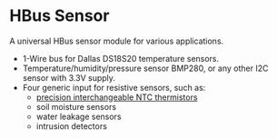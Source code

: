 # HBus Sensor

A universal HBus sensor module for various applications.
  * 1-Wire bus for Dallas DS18S20 temperature sensors.
  * Temperature/humidity/pressure sensor BMP280, or any other I2C sensor with 3.3V supply.
  * Four generic input for resistive sensors, such as:
    * [precision interchangeable NTC thermistors](https://www.littelfuse.com/products/temperature-sensors/leaded-thermistors/interchangeable-thermistors/standard-precision-pt/pt222j2.aspx?utm_source=ussensor.com&utm_medium=redirect&utm_campaign=ussensor-lf)
    * soil moisture sensors
    * water leakage sensors
    * intrusion detectors 
